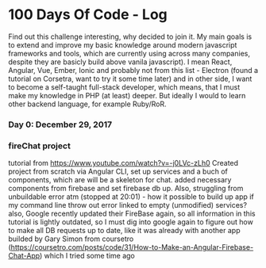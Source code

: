 # 100 Days Of Code - Log

Find out this challenge interesting, why decided to join it.
My main goals is to extend and improve my basic knowledge around modern javascript frameworks and tools, which are currently using across many companies, despite they are basicly build above vanila javascript). I mean React, Angular, Vue, Ember, Ionic and probably not from this list - Electron (found a tutorial on Corsetra, want to try it some time later) and in other side, I want to become a self-taught full-stack developer, which means, that I must make my knowledge in PHP (at least) deeper. But ideally I would to learn other backend language, for example Ruby/RoR.

### Day 0: December 29, 2017

### fireChat project
tutorial from https://www.youtube.com/watch?v=-j0LVc-zLh0
Created project from scratch via Angular CLI, set up services and a buch of components, which are will be a skeleton for chat. added necessary components from firebase and set firebase db up.
Also, struggling from unbuildable error atm (stopped at 20:01) - how it possible to build up app if my command line throw out error linked to empty (unmodified) services? also, Google recently updated their FireBase again, so all information in this tutorial is lightly outdated, so I must dig into google again to figure out how to make all DB requests up to date, like it was already with another app builded by Gary Simon from coursetro (https://coursetro.com/posts/code/31/How-to-Make-an-Angular-Firebase-Chat-App) which I tried some time ago
